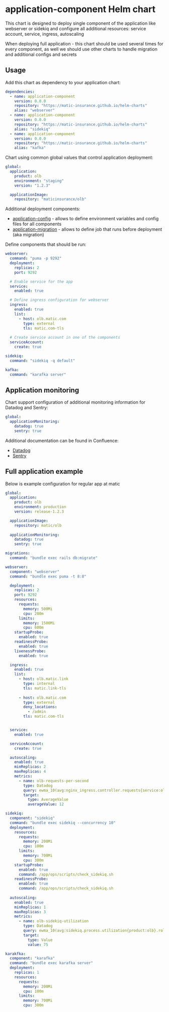 # application-component Helm chart
This chart is designed to deploy single component of the application like webserver or sidekiq 
and configure all additional resources: service account, service, ingress, autoscaling

When deploying full application - this chart should be used several times for every component, 
as well we should use other charts to handle migration and additional configs and secrets

## Usage

Add this chart as dependency to your application chart:
```yaml
dependencies:
  - name: application-component
    version: 0.0.0
    repository: "https://matic-insurance.github.io/helm-charts"
    alias: "webserver"
  - name: application-component
    version: 0.0.0
    repository: "https://matic-insurance.github.io/helm-charts"
    alias: "sidekiq"
  - name: application-component
    version: 0.0.0
    repository: "https://matic-insurance.github.io/helm-charts"
    alias: "kafka"
```

Chart using common global values that control application deployment:
```yaml
global:
  application:
    product: olb
    environment: "staging"
    version: "1.2.3"

  applicationImage:
    repository: "maticinsurance/olb"
```

Additional deployment components:
- [application-config](../application-config) - allows to define environment variables and config files for all components
- [application-migration](../application-migration) - allows to define job that runs before deployment (aka migration)

Define components that should be run:

```yaml
webserver:
  command: "puma -p 9292"
  deployment:
    replicas: 2
    port: 9292

  # Enable service for the app
  service:
    enabled: true

  # Define ingress configuration for webserver
  ingress:
    enabled: true
    list:
      - host: olb.matic.com
        type: external
        tls: matic.com-tls
    
  # Create service account in one of the components
  serviceAccount:
    create: true

sidekiq:
  command: "sidekiq -q default"

kafka:
  command: "karafka server"
```

## Application monitoring

Chart support configuration of additional monitoring information for Datadog and Sentry:
```yaml
global:
  applicationMonitoring:
    datadog: true
    sentry: true
```

Additional documentation can be found in Confluence:
- [Datadog](https://maticinsurance.atlassian.net/wiki/spaces/DOPS/pages/3652649000/Datadog+Standard+Configuration)
- [Sentry](https://maticinsurance.atlassian.net/wiki/spaces/DOPS/pages/3652649045/Sentry+Configuration)

## Full application example

Below is example configuration for regular app at matic 
```yaml
global:
  application:
    product: olb
    environment: production
    version: release-1.2.3

  applicationImage:
    repository: matic/olb
    
  applicationMonitoring:
    datadog: true
    sentry: true

migrations:
  command: "bundle exec rails db:migrate"

webserver:
  component: "webserver"
  command: "bundle exec puma -t 8:8"

  deployment:
    replicas: 2
    port: 9292
    resources:
      requests:
        memory: 500Mi
        cpu: 200m
      limits:
        memory: 1500Mi
        cpu: 600m
    startupProbe:
      enabled: true
    readinessProbe:
      enabled: true
    livenessProbe:
      enabled: true

  ingress:
    enabled: true
    list:
      - host: olb.matic.link
        type: internal
        tls: matic.link-tls
  
      - host: olb.matic.com
        type: external
        deny_locations:
          - /admin
        tls: matic.com-tls


  service:
    enabled: true

  serviceAccount:
    create: true

  autoscaling:
    enabled: true
    minReplicas: 2
    maxReplicas: 4
    metrics:
      - name: olb-requests-per-second
        type: Datadog
        query: ewma_10(avg:nginx_ingress.controller.requests{service:olb-webserver}.as_count().rollup(avg, 60))
        target:
          type: AverageValue
          averageValue: 12

sidekiq:
  component: "sidekiq"
  command: "bundle exec sidekiq --concurrency 10"
  deployment:
    resources:
      requests:
        memory: 200Mi
        cpu: 100m
      limits:
        memory: 700Mi
        cpu: 300m
    startupProbe:
      enabled: true
      command: /app/ops/scripts/check_sidekiq.sh
    readinessProbe:
      enabled: true
      command: /app/ops/scripts/check_sidekiq.sh
  
  autoscaling:
    enabled: true
    minReplicas: 1
    maxReplicas: 3
    metrics:
      - name: olb-sidekiq-utilization
        type: Datadog
        query: ewma_10(avg:sidekiq.process.utilization{product:olb}.rollup(avg, 60))
        target:
          type: Value
          value: 75

karakfka:
  component: "karafka"
  command: "bundle exec karafka server"
  deployment:
    replicas: 1
    resources:
      requests:
        memory: 200Mi
        cpu: 100m
      limits:
        memory: 700Mi
        cpu: 300m
```